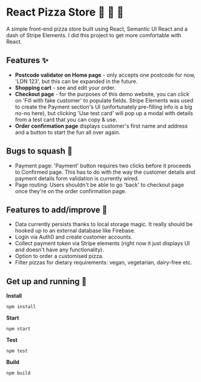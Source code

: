 # React Pizza Store 🍕 🍕 🍕

A simple front-end pizza store built using React, Semantic UI React and a dash of Stripe Elements. I did this project to get more comfortable with React.

## Features ✨

* **Postcode validator on Home page** - only accepts one postcode for now, 'LDN 123', but this can be expanded in the future.
* **Shopping cart** - see and edit your order.
* **Checkout page** - for the purposes of this demo website, you can click on 'Fill with fake customer' to populate fields. Stripe Elements was used to create the Payment section's UI (unfortunately pre-filling info is a big no-no here), but clicking 'Use test card' will pop up a modal with details from a test card that you can copy & use.
* **Order confirmation page** displays customer's first name and address and a button to start the fun all over again.

## Bugs to squash 🐛

* Payment page: 'Payment' button requires two clicks before it proceeds to Confirmed page. This has to do with the way the customer details and payment details form validation is currently wired.
* Page routing: Users shouldn't be able to go 'back' to checkout page once they're on the order confirmation page.

## Features to add/improve 🔮

* Data currently persists thanks to local storage magic. It really should be hooked up to an external database like Firebase.
* Login via Auth0 and create customer accounts.
* Collect payment token via Stripe elements (right now it just displays UI and doesn't have any functionality).
* Option to order a customised pizza.
* Filter pizzas for dietary requirements: vegan, vegetarian, dairy-free etc.

## Get up and running 🚀

**Install**

```
npm install
```

**Start**

```
npm start
```

**Test**

```
npm test
```

**Build**

```
npm build
```

